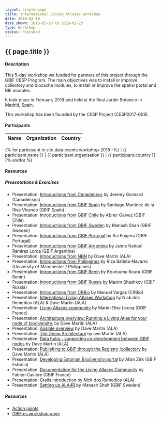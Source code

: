 ```yaml
---
layout: single-page
title: International Living Atlases workshop
date: 2018-02-19 
date_shown: 2018-02-19 to 2019-02-23
type: Workshop
status: Finished
---
```


## {{ page.title }}

#### Description 

This 5-day workshop wa funded for partners of this project through the GBIF CESP Program. The main objectives was to install or improve collectory and biocache modules, to install or improve the spatial portal and BIE modules.

It took place in February 2018 and held at the Real Jardin Botanico in Madrid, Spain. 

This workshop has been founded by the CESP Project (CESP2017-009).

#### Participants 


| Name | Organization | Country |
|------|--------------|---------|
{% for participant in site.data.events.workshop-2018 -%}
| {{ participant.name }}  | {{ participant.organisation }}  | {{ participant.country }}
{% endfor %}


#### Resources 

##### Presentations & Exercises

- Presentation: [Introductions from Canadensys](https://docs.google.com/presentation/d/1ktVAMCgTIXHcMl5sh9s8HW6xSyzojhvE0uWLvO9w5aM/edit?usp=sharing) by Jeremy Goimard (Canadensys) 
- Presentation: [Introductions from GBIF Spain](https://drive.google.com/file/d/0B0hTmSE6rnumQkk3RlByWUQtRVNLMXNWaHZydlRYLWN2R0Nr/view?usp=sharing) by Santiago Martinez de la Riva Vivanco (GBIF Spain)
- Presentation: [Introductions from GBIF Chile](https://drive.google.com/file/d/1xr6jFWFUYdkKltyh26FaNiq0zqz6F-Ry/view?usp=sharing) by Abner Galvez (GBIF Chile)
- Presentation: [Introductions from GBIF Sweden](https://drive.google.com/file/d/13n3pG-tDLD4Z36XkhtXRVqurxd47kXqR/view?usp=sharing) by Manash Shah (GBIF Sweden)
- Presentation: [Introductions from GBIF Portugal](https://drive.google.com/file/d/1GmosLUEPd_9SdATSm8yOvDdbPkV0mfi2/view?usp=sharing) by Rui Fuigera (GBIF Portugal)
- Presentation: [Introductions from GBIF Argentina](https://docs.google.com/presentation/d/1wNJx04F23vPkzP8zTLrCL79-7B7W-PAJNV2NZ-TZhaE/edit?usp=sharing) by Jaime Nahuel Ramírez Lorca (GBIF Argentina)
- Presentation: [Introductions from NBN](https://drive.google.com/file/d/1KG7hdjut6WQFHamqiuZwKhGGAp5DaT4j/view?usp=sharing) by Dave Martin (ALA)
- Presentation: [Introductions from Philippines](https://drive.google.com/file/d/1sGbp8br-N2p0hXlhd4ZTVLD8-ihqIQ2a/view?usp=sharing) by Riza Batista-Navarro (University of Manchester / Philippines) 
- Presentation: [Introductions from GBIF Benin](https://drive.google.com/file/d/1ZlFrLn5Xfzd-u50yMvxp0AssxLpd_Zqk/view?usp=sharing) by Kourouma Koura (GBIF Benin)
- Presentation: [Introductions from GBIF Russia](https://drive.google.com/file/d/1ebGCUfBsHkTuxgY5E0vrey-iUkIqVnEc/view?usp=sharing) by Maxim Shashkov (GBIF Russia)
- Presentation: [Introductions from CRBio](https://drive.google.com/file/d/0B0hTmSE6rnumQjBVOThjQWJJeXNGeVo5VVRNTHBueFV1RnpB/view?usp=sharing) by Manuel Vargas (CRBio)
- Presentation: [International Living Atlases Workshop](https://www.gbif.es/wp-content/uploads/2018/02/1.3-ALA-Intro-2018.pptx) by Nick dos Remedios (ALA) & Dave Martin (ALA)
- Presentation: [Living Atlases community](https://www.gbif.es/wp-content/uploads/2018/02/1.4-Communauty-LA.pptx) by Marie-Elise Lecoq (GBIF France)
- Presentation: [Architecture overview: Running a Living Atlas for your node of biodiversity.]() by Dave Martin (ALA)
- Presentation: [Ansible overview](https://www.gbif.es/wp-content/uploads/2018/02/1.5-ALA-Architecture.pptx) by Dave Martin (ALA)
- Presentation: [The Demo Architecture](https://www.gbif.es/wp-content/uploads/2018/02/1.7-The-Demo-Architecture.pptx) by ave Martin (ALA)
- Presentation: [Data hubs - supporting co-development between GBIF nodes](https://www.gbif.es/wp-content/uploads/2018/02/2.1-Data-hubs.pptx) by Dave Martin (ALA)
- Presentation: [Publishing to GBIF through the Registry (collectory](https://www.gbif.es/wp-content/uploads/2018/02/2.3-Publishing-to-GBIF-through-the-Registry.pptx) by Dave Martin (ALA)
- Presentation: [Developing Estonian Biodiversity portal](https://www.gbif.es/wp-content/uploads/2018/02/eElurikkus.pdf) by Allan Zirk (GBIF Estonia)
- Presentation: [Documentation for the Living Atlases Community](https://www.gbif.es/wp-content/uploads/2018/02/3.1-Documentation.pptx) by Fabien Caviere (GBIF France)
- Presentation: [Grails introduction](https://www.gbif.es/wp-content/uploads/2018/02/3.2-Introduction-to-Grails.pptx) by Nick dos Remedios (ALA)
- Presentation: [Setting up ALA4R](https://drive.google.com/file/d/1QcssllomOtBxeKRaNhdE0q4xwV43VnJ5/view?usp=sharing) by Manash Shah (GBIF Sweden)


##### Resources 
- [Action points](https://www.gbif.es/wp-content/uploads/2017/12/Action-points.pdf)
- [GBIF.es workshop page](https://www.gbif.es/en/talleres/taller-internacional-living-atlases/)
